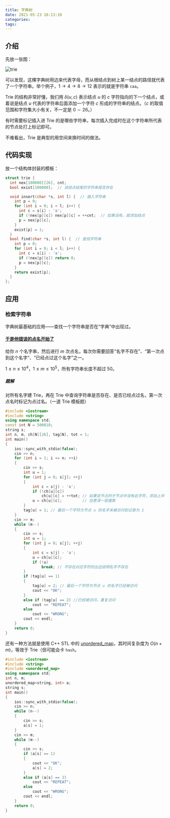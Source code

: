 ```yaml
---
title: 字典树
date: 2021-05-23 16:13:10
categories:
tags:
---
```

## 介绍

先放一张图：

![trie](./img/trie/trie.png)

可以发现，这棵字典树用边来代表字母，而从根结点到树上某一结点的路径就代表了一个字符串。举个例子，$1\to4\to 8\to 12$ 表示的就是字符串 `caa`。

Trie 的结构非常好懂，我们用 $\delta(u,c)$ 表示结点 $u$ 的 $c$ 字符指向的下一个结点，或着说是结点 $u$ 代表的字符串后面添加一个字符 $c$ 形成的字符串的结点。（$c$ 的取值范围和字符集大小有关，不一定是 $0\sim 26$。）

有时需要标记插入进 Trie 的是哪些字符串，每次插入完成时在这个字符串所代表的节点处打上标记即可。

不难看出，Trie 是典型的用空间来换时间的做法。

## 代码实现

放一个结构体封装的模板：

```cpp
struct trie {
  int nex[100000][26], cnt;
  bool exist[100000];  // 该结点结尾的字符串是否存在

  void insert(char *s, int l) {  // 插入字符串
    int p = 0;
    for (int i = 0; i < l; i++) {
      int c = s[i] - 'a';
      if (!nex[p][c]) nex[p][c] = ++cnt;  // 如果没有，就添加结点
      p = nex[p][c];
    }
    exist[p] = 1;
  }
  bool find(char *s, int l) {  // 查找字符串
    int p = 0;
    for (int i = 0; i < l; i++) {
      int c = s[i] - 'a';
      if (!nex[p][c]) return 0;
      p = nex[p][c];
    }
    return exist[p];
  }
};
```

## 应用

### 检索字符串

字典树最基础的应用——查找一个字符串是否在“字典”中出现过。

#### [于是他错误的点名开始了](https://www.luogu.com.cn/problem/P2580)

给你 $n$ 个名字串，然后进行 $m$ 次点名，每次你需要回答“名字不存在”、“第一次点到这个名字”、“已经点过这个名字”之一。

$1\le n\le 10^4$，$1\le m\le 10^5$，所有字符串长度不超过 $50$。  

##### 题解

对所有名字建 Trie，再在 Trie 中查询字符串是否存在、是否已经点过名，第一次点名时标记为点过名。（一道 Trie 模板题）

```cpp
#include <iostream>
#include <string>
using namespace std;
const int N = 500010;
string s;
int n, m, ch[N][26], tag[N], tot = 1;
int main()
{
    ios::sync_with_stdio(false);
    cin >> n;
    for (int i = 1; i <= n; ++i)
    {
        cin >> s;
        int u = 1;
        for (int j = 0; s[j]; ++j)
        {
            int c = s[j] - 'a';
            if (!ch[u][c])
                ch[u][c] = ++tot; // 如果该节点的子节点中没有此字符，添加上并将该字符的节点号记录为++tot
            u = ch[u][c];         // 往更深一层搜索
        }
        tag[u] = 1; // 最后一个字符为节点 u 的名字未被访问到记录为 1
    }
    cin >> m;
    while (m--)
    {
        cin >> s;
        int u = 1;
        for (int j = 0; s[j]; ++j)
        {
            int c = s[j] - 'a';
            u = ch[u][c];
            if (!u)
                break; // 不存在对应字符的出边说明名字不存在
        }
        if (tag[u] == 1)
        {
            tag[u] = 2; // 最后一个字符为节点 u 的名字已经被访问
            cout << "OK";
        }
        else if (tag[u] == 2) //已经被访问，重复访问
            cout << "REPEAT";
        else
            cout << "WRONG";
        cout << endl;
    }
    return 0;
}
```

还有一种方法就是使用 C++ STL 中的 [unordered_map](https://en.cppreference.com/w/cpp/container/unordered_map)，其时间复杂度为 $O(n+m)$，等效于 Trie（但可能会卡 `hash`。

```cpp
#include <iostream>
#include <string>
#include <unordered_map>
using namespace std;
int n, m;
unordered_map<string, int> a;
string s;
int main()
{
    ios::sync_with_stdio(false);
    cin >> n;
    while (n--)
    {
        cin >> s;
        a[s] = 1;
    }
    cin >> m;
    while (m--)
    {
        cin >> s;
        if (a[s] == 1)
        {
            cout << "OK";
            a[s] = 2;
        }
        else if (a[s] == 2)
            cout << "REPEAT";
        else
            cout << "WRONG";
        cout << endl;
    }
    return 0;
}
```